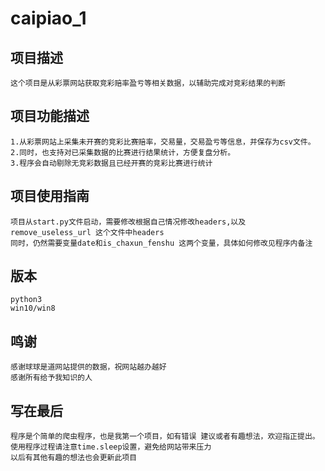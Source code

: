 # caipiao_1
## 项目描述
    这个项目是从彩票网站获取竞彩赔率盈亏等相关数据，以辅助完成对竞彩结果的判断
## 项目功能描述
    1.从彩票网站上采集未开赛的竞彩比赛赔率，交易量，交易盈亏等信息，并保存为csv文件。
    2.同时，也支持对已采集数据的比赛进行结果统计，方便复盘分析。
    3.程序会自动剔除无竞彩数据且已经开赛的竞彩比赛进行统计
## 项目使用指南
    项目从start.py文件启动，需要修改根据自己情况修改headers,以及remove_useless_url 这个文件中headers
    同时，仍然需要变量date和is_chaxun_fenshu 这两个变量，具体如何修改见程序内备注
## 版本
    python3
    win10/win8    
## 鸣谢
    感谢球球是道网站提供的数据，祝网站越办越好
    感谢所有给予我知识的人
## 写在最后
    程序是个简单的爬虫程序，也是我第一个项目，如有错误 建议或者有趣想法，欢迎指正提出。
    使用程序过程请注意time.sleep设置，避免给网站带来压力
    以后有其他有趣的想法也会更新此项目



